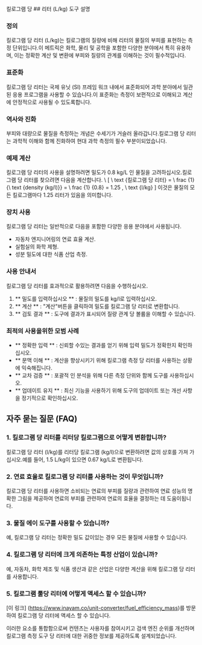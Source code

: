 킬로그램 당 ## 리터 (L/kg) 도구 설명

### 정의
킬로그램 당 리터 (L/kg)는 킬로그램의 질량에 비해 리터의 물질의 부피를 표현하는 측정 단위입니다.이 메트릭은 화학, 물리 및 공학을 포함한 다양한 분야에서 특히 유용하며, 이는 정확한 계산 및 변환에 부피와 질량의 관계를 이해하는 것이 필수적입니다.

### 표준화
킬로그램 당 리터는 국제 유닛 (SI) 프레임 워크 내에서 표준화되어 과학 분야에서 일관된 응용 프로그램을 사용할 수 있습니다.이 표준화는 측정이 보편적으로 이해되고 계산에 안정적으로 사용될 수 있도록합니다.

### 역사와 진화
부피와 대량으로 물질을 측정하는 개념은 수세기가 거슬러 올라갑니다.킬로그램 당 리터는 과학적 이해와 함께 진화하여 현대 과학 측정의 필수 부분이되었습니다.

### 예제 계산
킬로그램 당 리터의 사용을 설명하려면 밀도가 0.8 kg/L 인 물질을 고려하십시오.킬로그램 당 리터를 찾으려면 다음을 계산합니다.
\ [
\ text {킬로그램 당 리터} = \ frac {1} {\ text {density (kg/l)}} = \ frac {1} {0.8} = 1.25 \, \ text {l/kg}
\]
이것은 물질의 모든 킬로그램마다 1.25 리터가 있음을 의미합니다.

### 장치 사용
킬로그램 당 리터는 일반적으로 다음을 포함한 다양한 응용 분야에서 사용됩니다.
- 자동차 엔지니어링의 연료 효율 계산.
- 실험실의 화학 제형.
- 성분 밀도에 대한 식품 산업 측정.

### 사용 안내서
킬로그램 당 리터를 효과적으로 활용하려면 다음을 수행하십시오.
1. ** 밀도를 입력하십시오 ** : 물질의 밀도를 kg/l로 입력하십시오.
2. ** 계산 ** : "계산"버튼을 클릭하여 밀도를 킬로그램 당 리터로 변환합니다.
3. ** 검토 결과 ** : 도구에 결과가 표시되어 질량 관계 당 볼륨을 이해할 수 있습니다.

### 최적의 사용을위한 모범 사례
- ** 정확한 입력 ** : 신뢰할 수있는 결과를 얻기 위해 입력 밀도가 정확한지 확인하십시오.
- ** 문맥 이해 ** : 계산을 향상시키기 위해 킬로그램 측정 당 리터를 사용하는 상황에 익숙해집니다.
- ** 교차 검증 ** : 포괄적 인 분석을 위해 다른 측정 단위와 함께 도구를 사용하십시오.
- ** 업데이트 유지 ** : 최신 기능을 사용하기 위해 도구의 업데이트 또는 개선 사항을 정기적으로 확인하십시오.

## 자주 묻는 질문 (FAQ)

### 1. 킬로그램 당 리터를 리터당 킬로그램으로 어떻게 변환합니까?
킬로그램 당 리터 (l/kg)를 리터당 킬로그램 (kg/l)으로 변환하려면 값의 상호를 가져 가십시오.예를 들어, 1.5 L/kg이 있으면 0.67 kg/L로 변환됩니다.

### 2. 연료 효율로 킬로그램 당 리터를 사용하는 것이 무엇입니까?
킬로그램 당 리터를 사용하면 소비되는 연료의 부피를 질량과 관련하여 연료 성능의 명확한 그림을 제공하여 연료의 부피를 관련하여 연료의 효율을 결정하는 데 도움이됩니다.

### 3. 물질 에이 도구를 사용할 수 있습니까?
예, 킬로그램 당 리터는 정확한 밀도 값이있는 경우 모든 물질에 사용할 수 있습니다.

### 4. 킬로그램 당 리터에 크게 의존하는 특정 산업이 있습니까?
예, 자동차, 화학 제조 및 식품 생산과 같은 산업은 다양한 계산을 위해 킬로그램 당 리터를 사용합니다.

### 5. 킬로그램 툴당 리터에 어떻게 액세스 할 수 있습니까?
[이 링크] (https://www.inayam.co/unit-converter/fuel_efficiency_mass)를 방문하여 킬로그램 당 리터에 액세스 할 수 있습니다.

이러한 요소를 통합함으로써 컨텐츠는 사용자를 참여시키고 검색 엔진 순위를 개선하며 킬로그램 측정 도구 당 리터에 대한 귀중한 정보를 제공하도록 설계되었습니다.